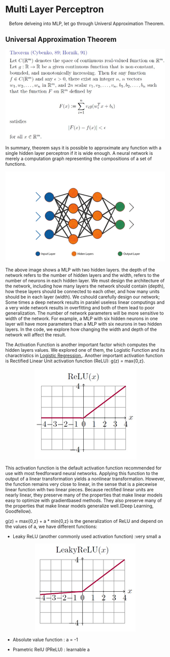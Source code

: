 # Multi Layer Perceptron
&nbsp;&nbsp; Before delveing into MLP, let go through Universl Approximation Theorem.
## Universal Approximation Theorem

<p align="center"><img src = "images/UAT.jpg"><br/>
  
 In summary, theorem says it is possible to approximate any function with a single hidden layer perceptron if it is wide enough. 
A neural network is merely a computation graph representing the compositions of a set of functions.
  <p align="center"><img src = "images/ANN-Graph.gif"><br/>
    
  The above image shows a MLP with two hidden layers. the depth of the network refers to the number of hidden layers and the width, refers to the number of neurons in each hidden layer. We must design the architecture of the network, including how many layers the network should contain (depth), how these layers should be connected to each other, and how many units should be in each layer (width). We cshould carefully design our network;  Some times a deep network results in paralel useless linear computings and a very wide network results in overfitting and both of them lead to poor generalization. The number of network parameters will be more sensitive to width of the network. For example, a MLP with six hidden neurons in one layer will have more parameters than a MLP with six neurons in two hidden layers. In the code, we explore how changing the width and depth of the network will affect the result.<br/>
    
The Activation Function is another important factor which computes the hidden layers values. We explored one of them, the Logistic Function and its charactristics in [Logistic Regression.](https://github.com/HosseinDvz/Python/tree/main/Deep-Learning/Logistic%20%26%20Softmax%20Regression). Another important activation function is Rectified Linear Unit activation function (ReLU): g(z) = max{0,z}.
<p align="center"><img src = "images/ReLu.jpg"><br/>
  
  This activation function is the default activation function recommended for use with most feedforward neural networks. Applying this function to the output of a linear transformation yields a nonlinear transformation. However, the function remains very close to linear, in the sense that is a piecewise linear function with two linear pieces. Because rectified linear units are nearly linear, they preserve many of the properties that make linear models easy to optimize with gradientbased methods. They also preserve many of the properties that make linear models generalize well.(Deep Learning, Goodfellow). <br/>
  
 g(z) = max{0,z} + a * min{0,z} is the generalization of ReLU and depend on the values of a, we have different functions:
  - Leaky ReLU (another commonly used activation function) :very small a
 <p align="center"><img src = "images/LeakyReLU.jpg"><br/>
   
   
 - Absolute value function : a = -1 <br/>
   
 - Prametric RelU (PReLU) : learnable a
